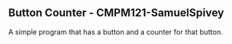 ## Button Counter - CMPM121-SamuelSpivey

A simple program that has a button and a counter for that button.
